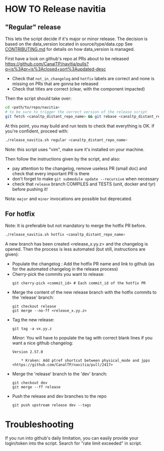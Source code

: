 # HOW TO Release navitia

## "Regular" release

This lets the script decide if it's major or minor release.
The decision is based on the data_version located in source/type/data.cpp
See [CONTRIBUTING.md](CONTRIBUTING.md) for details on how data_version is managed.

First have a look on github's repo at PRs about to be released https://github.com/CanalTP/navitia/pulls?q=is%3Apr+is%3Aclosed+sort%3Aupdated-desc
* Check that `not_in_changelog` and `hotfix` labels are correct and none is missing on PRs that are gonna be released
* Check that titles are correct (clear, with the component impacted)

Then the script should take over:
```sh
cd <path/to/repo/navitia>
# to be sure to trigger the correct version of the release script
git fetch <canaltp_distant_repo_name> && git rebase <canaltp_distant_repo_name>/dev dev
```
At this point, you may build and run tests to check that everything is OK. If you're confident, proceed with:
```sh
./release_navitia.sh regular <canaltp_distant_repo_name>
```
Note: this script uses "vim", make sure it's installed on your machine.

Then follow the instructions given by the script, and also:
* pay attention to the changelog, remove useless PR (small doc) and check that every important PR is there
* don't forget to make `git submodule update --recursive` when necessary
* check that `release` branch COMPILES and TESTS (unit, docker and tyr) before pushing it!

Nota: `major` and `minor` invocations are possible but deprecated.

## For hotfix

Note: It is preferable but not mandatory to merge the hotfix PR before.
```sh
./release_navitia.sh hotfix <canaltp_distant_repo_name>
```
A new branch has been created <release_x.yy.z> and the changelog is opened.
Then the process is less automated (but still, instructions are given):
* Populate the changelog :
	Add the hotfix PR name and link to github (as for the automated changelog in the release process)
* Cherry-pick the commits you want to release:
	```
	git cherry-pick <commit_id> # Each commit_id of the hotfix PR
	```
* Merge the content of the new release branch with the hotfix commits to the 'release' branch:
	```
	git checkout release
	git merge --no-ff <release_x.yy.z>
	```
* Tag the new release:
	```
	git tag -a vx.yy.z
	```
    _Minor_: You will have to populate the tag with correct blank lines if you want a nice github changelog:
    ```
    Version 2.57.0

        * Kraken: Add ptref shortcut between physical_mode and jpps  <https://github.com/CanalTP/navitia/pull/2417>
    ```
* Merge the 'release' branch to the 'dev' branch:
	```
	git checkout dev
	git merge --ff release
	```
* Push the release and dev branches to the repo
	```
	git push upstream release dev --tags
	```

# Troubleshooting
If you run into github's daily limitation, you can easily provide your login/token into the script.
Search for "rate limit exceeded" in script.
